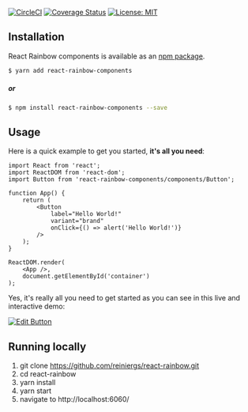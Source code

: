 [![CircleCI](https://circleci.com/gh/reiniergs/react-rainbow/tree/master.svg?style=svg)](https://circleci.com/gh/reiniergs/react-rainbow/tree/master)
[![Coverage Status](https://coveralls.io/repos/github/reiniergs/react-lightning-components/badge.svg?branch=master)](https://coveralls.io/github/reiniergs/react-lightning-components?branch=master)
[![License: MIT](https://img.shields.io/badge/License-MIT-yellow.svg)](https://opensource.org/licenses/MIT)
</div>


## Installation

React Rainbow components  is available as an [npm package](https://www.npmjs.com/package/react-rainbow-components).

```bash
$ yarn add react-rainbow-components
```
 ##### or
 
```bash
$ npm install react-rainbow-components --save
```
 

## Usage

Here is a quick example to get you started, **it's all you need**:
```
import React from 'react';
import ReactDOM from 'react-dom';
import Button from 'react-rainbow-components/components/Button';

function App() {
    return (
        <Button 
            label="Hello World!" 
            variant="brand" 
            onClick={() => alert('Hello World!')} 
        />
    );    
}

ReactDOM.render(
    <App />,
    document.getElementById('container')
);
```

Yes, it's really all you need to get started as you can see in this live and interactive demo:

[![Edit Button](https://codesandbox.io/static/img/play-codesandbox.svg)](https://codesandbox.io/s/52wqonrr44?from-embed)

## Running locally
1. git clone https://github.com/reiniergs/react-rainbow.git
2. cd react-rainbow
3. yarn install
4. yarn start
5. navigate to http://localhost:6060/
